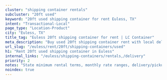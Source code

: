 ```yaml
---
cluster: "shipping container rentals"
subcluster: "20ft used"
keyword: "20ft used shipping container for rent Euless, TX"
intent: "Transactional-Local"
page_type: "Location-Product"
city: "Euless, TX"
title_tag: "Euless 20ft shipping container for rent | LC Container"
meta_description: "Buy used 20ft shipping container rent with local delivery in Euless, TX. LC Container — local Since 2003. Request a fast quote today."
url_slug: "/euless/rent/20ft/shipping-containers/used"
h1: "Rent 20ft used shipping container in Euless"
internal_links: "/euless/shipping-containers/rentals,/delivery"
priority: 2
notes: "State minimum rental terms, monthly rate ranges, delivery/pickup fees, service area."
noindex: true
---
```


<!-- TODO: Add unique city/inventory copy, images, and internal links here. -->
